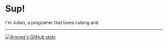 # Sup!
I'm Julian, a programer that loves cubing and 

- - - -

[![Anurag's GitHub stats](https://github-readme-stats.vercel.app/api?username=Wolfdesroyer8&theme=dracula)](https://github.com/anuraghazra/github-readme-stats)

